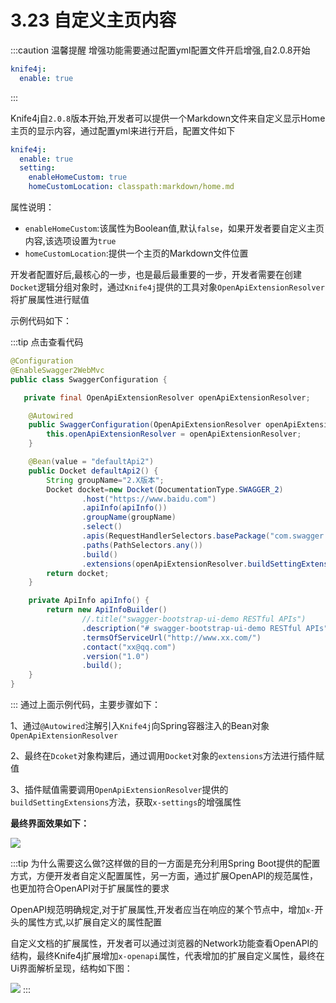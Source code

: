 # 3.23 自定义主页内容

:::caution 温馨提醒
增强功能需要通过配置yml配置文件开启增强,自2.0.8开始
```yml
knife4j:
  enable: true
```
:::

Knife4j自`2.0.8`版本开始,开发者可以提供一个Markdown文件来自定义显示Home主页的显示内容，通过配置yml来进行开启，配置文件如下
```yml
knife4j:
  enable: true
  setting:
    enableHomeCustom: true
    homeCustomLocation: classpath:markdown/home.md
```

属性说明：
- `enableHomeCustom`:该属性为Boolean值,默认`false`，如果开发者要自定义主页内容,该选项设置为`true`
- `homeCustomLocation`:提供一个主页的Markdown文件位置

开发者配置好后,最核心的一步，也是最后最重要的一步，开发者需要在创建`Docket`逻辑分组对象时，通过`Knife4j`提供的工具对象`OpenApiExtensionResolver`将扩展属性进行赋值

示例代码如下：

:::tip 点击查看代码
```java
@Configuration
@EnableSwagger2WebMvc
public class SwaggerConfiguration {

   private final OpenApiExtensionResolver openApiExtensionResolver;

    @Autowired
    public SwaggerConfiguration(OpenApiExtensionResolver openApiExtensionResolver) {
        this.openApiExtensionResolver = openApiExtensionResolver;
    }

    @Bean(value = "defaultApi2")
    public Docket defaultApi2() {
        String groupName="2.X版本";
        Docket docket=new Docket(DocumentationType.SWAGGER_2)
                .host("https://www.baidu.com")
                .apiInfo(apiInfo())
                .groupName(groupName)
                .select()
                .apis(RequestHandlerSelectors.basePackage("com.swagger.bootstrap.ui.demo.new2"))
                .paths(PathSelectors.any())
                .build()
                .extensions(openApiExtensionResolver.buildSettingExtensions());
        return docket;
    }

    private ApiInfo apiInfo() {
        return new ApiInfoBuilder()
                //.title("swagger-bootstrap-ui-demo RESTful APIs")
                .description("# swagger-bootstrap-ui-demo RESTful APIs")
                .termsOfServiceUrl("http://www.xx.com/")
                .contact("xx@qq.com")
                .version("1.0")
                .build();
    }
}
```
:::
通过上面示例代码，主要步骤如下：

1、通过`@Autowired`注解引入`Knife4j`向Spring容器注入的Bean对象`OpenApiExtensionResolver`

2、最终在`Dcoket`对象构建后，通过调用`Docket`对象的`extensions`方法进行插件赋值

3、插件赋值需要调用`OpenApiExtensionResolver`提供的`buildSettingExtensions`方法，获取`x-settings`的增强属性


**最终界面效果如下：**

![](/knife4j/images/enhance/customeHome.png)


:::tip
为什么需要这么做?这样做的目的一方面是充分利用Spring Boot提供的配置方式，方便开发者自定义配置属性，另一方面，通过扩展OpenAPI的规范属性，也更加符合OpenAPI对于扩展属性的要求

OpenAPI规范明确规定,对于扩展属性,开发者应当在响应的某个节点中，增加`x-`开头的属性方式,以扩展自定义的属性配置

自定义文档的扩展属性，开发者可以通过浏览器的Network功能查看OpenAPI的结构，最终Knife4j扩展增加`x-openapi`属性，代表增加的扩展自定义属性，最终在Ui界面解析呈现，结构如下图：

![](/knife4j/images/documentation/setting.png)
:::


